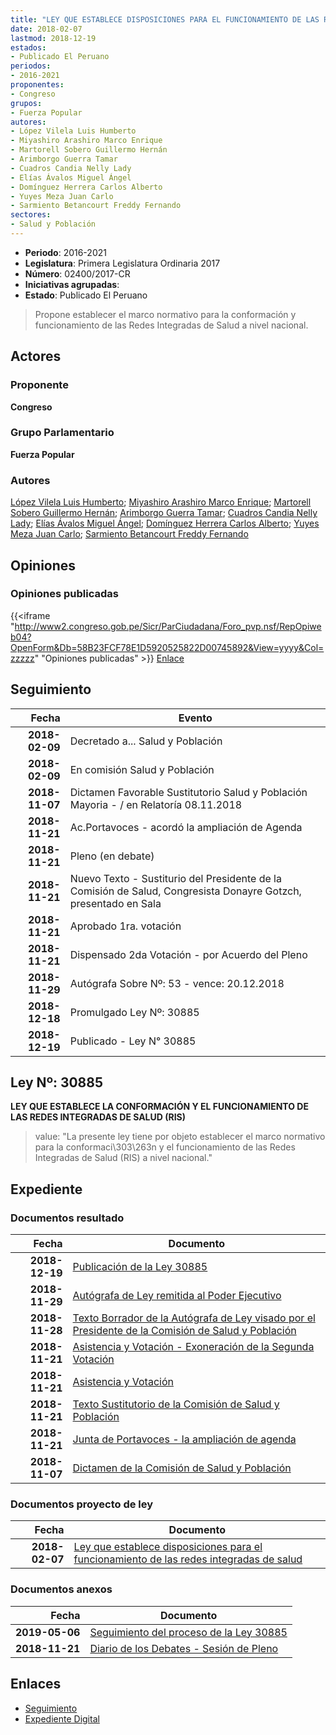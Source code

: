 ```yaml
---
title: "LEY QUE ESTABLECE DISPOSICIONES PARA EL FUNCIONAMIENTO DE LAS REDES INTEGRADAS DE SALUD"
date: 2018-02-07
lastmod: 2018-12-19
estados:
- Publicado El Peruano
periodos:
- 2016-2021
proponentes:
- Congreso
grupos:
- Fuerza Popular
autores:
- López Vilela Luis Humberto
- Miyashiro Arashiro Marco Enrique
- Martorell Sobero Guillermo Hernán
- Arimborgo Guerra Tamar
- Cuadros Candia Nelly Lady
- Elías Ávalos Miguel Ángel
- Domínguez Herrera Carlos Alberto
- Yuyes Meza Juan Carlo
- Sarmiento Betancourt Freddy Fernando
sectores:
- Salud y Población
---
```

- **Periodo**: 2016-2021
- **Legislatura**: Primera Legislatura Ordinaria 2017
- **Número**: 02400/2017-CR
- **Iniciativas agrupadas**: 
- **Estado**: Publicado El Peruano

> Propone establecer el marco normativo para la conformación y funcionamiento de las Redes Integradas de Salud a nivel nacional.


## Actores

### Proponente

**Congreso**

### Grupo Parlamentario

**Fuerza Popular**

### Autores

[López Vilela Luis Humberto](mailto:mailto:llopezv@congreso.gob.pe); [Miyashiro Arashiro Marco Enrique](mailto:mailto:mmiyashiro@congreso.gob.pe); [Martorell Sobero Guillermo Hernán](mailto:mailto:gmartorell@congreso.gob.pe); [Arimborgo Guerra Tamar](mailto:mailto:tarimborgo@congreso.gob.pe); [Cuadros Candia Nelly Lady](mailto:mailto:ncuadros@congreso.gob.pe); [Elías Ávalos Miguel Ángel](mailto:mailto:melias@congreso.gob.pe); [Domínguez Herrera Carlos Alberto](mailto:mailto:cdominguez@congreso.gob.pe); [Yuyes Meza Juan Carlo](mailto:mailto:jyuyes@congreso.gob.pe); [Sarmiento Betancourt Freddy Fernando](mailto:mailto:fsarmiento@congreso.gob.pe)

## Opiniones

### Opiniones publicadas

{{<iframe "http://www2.congreso.gob.pe/Sicr/ParCiudadana/Foro_pvp.nsf/RepOpiweb04?OpenForm&Db=58B23FCF78E1D5920525822D00745892&View=yyyy&Col=zzzzz" "Opiniones publicadas" >}}
[Enlace](http://www2.congreso.gob.pe/Sicr/ParCiudadana/Foro_pvp.nsf/RepOpiweb04?OpenForm&Db=58B23FCF78E1D5920525822D00745892&View=yyyy&Col=zzzzz)


## Seguimiento

| Fecha | Evento |
|------:|--------|
| **2018-02-09** | Decretado a... Salud y Población |
| **2018-02-09** | En comisión Salud y Población |
| **2018-11-07** | Dictamen Favorable Sustitutorio Salud y Población Mayoria - / en Relatoría 08.11.2018 |
| **2018-11-21** | Ac.Portavoces - acordó la ampliación de Agenda |
| **2018-11-21** | Pleno (en debate) |
| **2018-11-21** | Nuevo Texto - Sustiturio del Presidente de la Comisión de Salud, Congresista Donayre Gotzch, presentado en Sala |
| **2018-11-21** | Aprobado 1ra. votación |
| **2018-11-21** | Dispensado 2da Votación - por Acuerdo del Pleno |
| **2018-11-29** | Autógrafa Sobre Nº: 53 - vence: 20.12.2018 |
| **2018-12-18** | Promulgado Ley Nº: 30885 |
| **2018-12-19** | Publicado - Ley N° 30885 |

## Ley Nº: 30885

**LEY QUE ESTABLECE LA CONFORMACIÓN Y EL FUNCIONAMIENTO DE LAS REDES INTEGRADAS DE SALUD (RIS)**

> value: "La presente ley tiene por objeto establecer el marco normativo para la conformaci\303\263n y el funcionamiento de las Redes Integradas de Salud (RIS) a nivel nacional."


## Expediente

### Documentos resultado

| Fecha | Documento |
|------:|-----------|
| **2018-12-19** | [Publicación de la Ley 30885](http://www.leyes.congreso.gob.pe/Documentos/2016_2021/ADLP/Normas_Legales/30885-LEY.pdf) |
| **2018-11-29** | [Autógrafa de Ley remitida al Poder Ejecutivo](http://www.leyes.congreso.gob.pe/Documentos/2016_2021/ADLP/Texto_Aprobado/AU0240020181129.pdf) |
| **2018-11-28** | [Texto Borrador de la Autógrafa de Ley visado por el Presidente de la Comisión de Salud y Población](http://www.leyes.congreso.gob.pe/Documentos/2016_2021/Texto_Borrador_de_Autografa/BAU0240020181128.pdf) |
| **2018-11-21** | [Asistencia y Votación - Exoneración de la Segunda Votación](http://www.leyes.congreso.gob.pe/Documentos/2016_2021/Asistencia_y_Votacion/Proyectos_de_Ley/Exoneracion_de_Segunda_Votacion/ESV0240020181121..pdf) |
| **2018-11-21** | [Asistencia y Votación](http://www.leyes.congreso.gob.pe/Documentos/2016_2021/Asistencia_y_Votacion/Proyectos_de_Ley/AV0240020181121...pdf) |
| **2018-11-21** | [Texto Sustitutorio de la Comisión de Salud y Población](http://www.leyes.congreso.gob.pe/Documentos/2016_2021/Texto_Sustitutorio/Proyectos_de_Ley/TS0240020181121..pdf) |
| **2018-11-21** | [Junta de Portavoces - la ampliación de agenda](http://www.leyes.congreso.gob.pe/Documentos/2016_2021/Acuerdos/Junta_Portavoces/AJP0240020181121.pdf) |
| **2018-11-07** | [Dictamen de la Comisión de Salud y Población](http://www.leyes.congreso.gob.pe/Documentos/2016_2021/Dictamenes/Proyectos_de_Ley/02400DC21MAY20181107..pdf) |

### Documentos proyecto de ley

| Fecha | Documento |
|------:|-----------|
| **2018-02-07** | [Ley que establece disposiciones para el funcionamiento de las redes integradas de salud](http://www.leyes.congreso.gob.pe/Documentos/2016_2021/Proyectos_de_Ley_y_de_Resoluciones_Legislativas/PL0240020180207.pdf) |

### Documentos anexos

| Fecha | Documento |
|------:|-----------|
| **2019-05-06** | [Seguimiento del proceso de la Ley 30885](http://www.leyes.congreso.gob.pe/Documentos/2016_2021/Seguimiento_de_Proyectos_de_Ley/02400PL20190506.pdf) |
| **2018-11-21** | [Diario de los Debates - Sesión de Pleno](http://www2.congreso.gob.pe/Sicr/DiarioDebates/Publicad.nsf/SesionesPleno/05256D6E0073DFE90525834D00606E47/$FILE/PLO-2018-15.pdf) |

## Enlaces

- [Seguimiento](http://www2.congreso.gob.pe/Sicr/TraDocEstProc/CLProLey2016.nsf/f7fff46988ca05b1052578e100829cc7/616dc05b08702da30525822d00601ac7?OpenDocument)
- [Expediente Digital](http://www2.congreso.gob.pe/Sicr/TraDocEstProc/CLProLey2016.nsf/f7fff46988ca05b1052578e100829cc7/616dc05b08702da30525822d00601ac7?OpenDocument&Click=05257FB7005EB655.eb71d0cf91d8294e05256cdf006b5706/$Body/0.1C6C)


